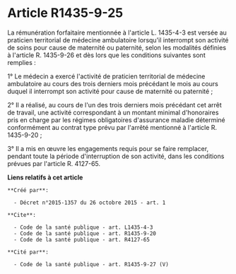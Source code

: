 # Article R1435-9-25

La rémunération forfaitaire mentionnée à l'article L. 1435-4-3 est versée au praticien territorial de médecine ambulatoire
lorsqu'il interrompt son activité de soins pour cause de maternité ou paternité, selon les modalités définies à l'article R.
1435-9-26 et dès lors que les conditions suivantes sont remplies : 

1° Le médecin a exercé l'activité de praticien territorial de médecine ambulatoire au cours des trois derniers mois précédant
le mois au cours duquel il interrompt son activité pour cause de maternité ou paternité ; 

2° Il a réalisé, au cours de l'un des trois derniers mois précédant cet arrêt de travail, une activité correspondant à un
montant minimal d'honoraires pris en charge par les régimes obligatoires d'assurance maladie déterminé conformément au
contrat type prévu par l'arrêté mentionné à l'article R. 1435-9-20 ; 

3° Il a mis en œuvre les engagements requis pour se faire remplacer, pendant toute la période d'interruption de son activité,
dans les conditions prévues par l'article R. 4127-65.

**Liens relatifs à cet article**

	**Créé par**:

	  - Décret n°2015-1357 du 26 octobre 2015 - art. 1

	**Cite**:

	  - Code de la santé publique - art. L1435-4-3
	  - Code de la santé publique - art. R1435-9-20
	  - Code de la santé publique - art. R4127-65

	**Cité par**:

	  - Code de la santé publique - art. R1435-9-27 (V)
